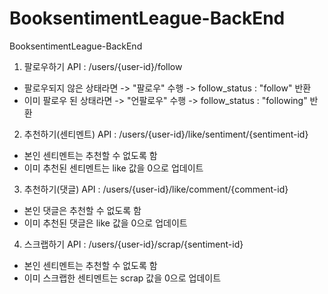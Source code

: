 # BooksentimentLeague-BackEnd
BooksentimentLeague-BackEnd

1. 팔로우하기 API
: /users/{user-id}/follow
- 팔로우되지 않은 상태라면 -> "팔로우" 수행 -> follow_status : "follow" 반환
- 이미 팔로우 된 상태라면 -> "언팔로우" 수행 -> follow_status : "following" 반환

2. 추천하기(센티멘트) API
: /users/{user-id}/like/sentiment/{sentiment-id}
- 본인 센티멘트는 추천할 수 없도록 함
- 이미 추천된 센티멘트는 like 값을 0으로 업데이트

3. 추천하기(댓글) API
: /users/{user-id}/like/comment/{comment-id}
- 본인 댓글은 추천할 수 없도록 함
- 이미 추천된 댓글은 like 값을 0으로 업데이트

4. 스크랩하기 API
: /users/{user-id}/scrap/{sentiment-id}
- 본인 센티멘트는 추천할 수 없도록 함
- 이미 스크랩한 센티멘트는 scrap 값을 0으로 업데이트
